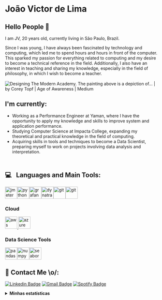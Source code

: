 

# João Victor de Lima

## Hello People 👋

I am JV, 20 years old, currently living in São Paulo, Brazil.

Since I was young, I have always been fascinated by technology and computing, which led me to spend hours and hours in front of the computer. This sparked my passion for everything related to computing and my desire to become a technical reference in the field. Additionally, I also have an interest in teaching and sharing my knowledge, especially in the field of philosophy, in which I wish to become a teacher.
<br/><br/>
![Designing The Modern Academy. The painting above is a depiction of… | by  Corey Topf | Age of Awareness | Medium](https://miro.medium.com/max/1200/1*Zey30peZtQulTcxbAnj1-Q.jpeg)




## I'm currently:

- Working as a Performance Engineer at Yaman, where I have the opportunity to apply my knowledge and skills to improve system and application performance.
- Studying Computer Science at Impacta College, expanding my theoretical and practical knowledge in the field of computing.
- Acquiring skills in tools and techniques to become a Data Scientist, preparing myself to work on projects involving data analysis and interpretation.

## <br/> :computer: &nbsp; Languages and Main Tools:
<img alt="jmeter" height="40" width="40" src="https://jmeter.apache.org/images/jmeter_square.svg"><img alt="python" height="40" width="40" src="https://upload.wikimedia.org/wikipedia/commons/thumb/c/c3/Python-logo-notext.svg/1869px-Python-logo-notext.svg.png"><img alt="grafana" height="40" width="40" src="https://cdn.cdnlogo.com/logos/g/64/grafana.svg"><img alt="dynatrace" height="40" width="40" src="https://companieslogo.com/img/orig/DT-89e31c0c.png?t=1657018182"><img alt="git" height="40" width="40" src="https://upload.wikimedia.org/wikipedia/commons/thumb/3/3f/Git_icon.svg/2048px-Git_icon.svg.png"><img alt="git" height="40" width="40" src="https://cdn.cdnlogo.com/logos/m/10/mysql.svg">


### Cloud 
<img alt="aws" height="40" width="40" src="https://d1.awsstatic.com/logos/aws-logo-lockups/poweredbyaws/PB_AWS_logo_RGB_stacked_REV_SQ.91cd4af40773cbfbd15577a3c2b8a346fe3e8fa2.png"></a><a href="https://azure.microsoft.com/en-in/" target="_blank" rel="noreferrer"> <img src="https://www.vectorlogo.zone/logos/microsoft_azure/microsoft_azure-icon.svg" alt="azure" width="40" height="40"/> </a>

### Data Science Tools
<img alt="pandas" height="40" width="40" src="https://upload.wikimedia.org/wikipedia/commons/thumb/2/22/Pandas_mark.svg/1200px-Pandas_mark.svg.png"><img alt="numpy" height="40" width="40" src="https://vvcestudio.com.br/static/assetsv5/img/codigo/logonumpy.png"><img alt="seaborn" height="40" width="40" src="https://files.ai-pool.com/a/21155149cb560f48f085a21264277c3c.png">





## :email:  Contact Me \o/:

[![Linkedin Badge](https://img.shields.io/badge/LinkedIn-0077B5?style=for-the-badge&logo=linkedin&logoColor=white)](https://www.linkedin.com/in/jvroot/)
[![Gmail Badge](https://img.shields.io/badge/Gmail-D14836?style=for-the-badge&logo=gmail&logoColor=white)](https://mail.google.com/mail/?view=cm&fs=1&to=joaovlima.delima@gmail.com)
[![Spotify Badge](https://img.shields.io/badge/Spotify-1ED760?&style=for-the-badge&logo=spotify&logoColor=white)](https://open.spotify.com/user/shadow3985)

<details>
  <summary> <b> Minhas estatísticas </b></summary>
  
  <br>
  

[![Anurag's github stats](https://github-readme-stats.vercel.app/api?username=jv-root)](https://github.com/anuraghazra/github-readme-stats)

</details>
